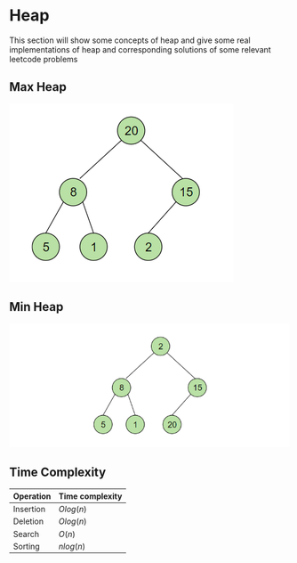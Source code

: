 # Heap
This section will show some concepts of heap and give some real implementations of heap and corresponding solutions of some relevant leetcode problems


## Max Heap
![image](https://github.com/lyb1234567/CS_Self_Study/blob/master/Data%20Structre%20and%20Algorithm/Heap/image/Max_Heap.PNG?raw=true)

## Min Heap
![image](https://github.com/lyb1234567/CS_Self_Study/blob/master/Data%20Structre%20and%20Algorithm/Heap/image/Min_Heap.PNG?raw=true)

## Time Complexity
| Operation | Time complexity |
| --------- | --------------- |
| Insertion | $Olog(n)$       |
| Deletion  | $Olog(n)$       |
| Search    | $O(n)$          |
| Sorting   | $nlog(n)$       |
